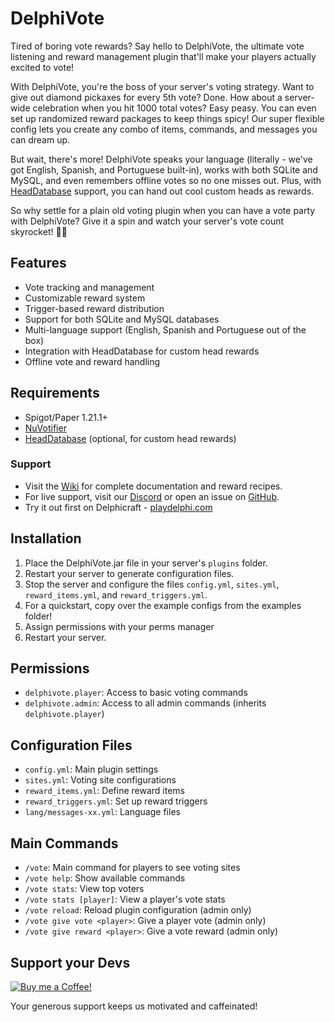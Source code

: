 # DelphiVote

Tired of boring vote rewards? Say hello to DelphiVote, the ultimate vote listening and reward management plugin that'll make your players actually excited to vote!

With DelphiVote, you're the boss of your server's voting strategy. Want to give out diamond pickaxes for every 5th vote? Done. How about a server-wide celebration when you hit 1000 total votes? Easy peasy. You can even set up randomized reward packages to keep things spicy! Our super flexible config lets you create any combo of items, commands, and messages you can dream up.

But wait, there's more! DelphiVote speaks your language (literally - we've got English, Spanish, and Portuguese built-in), works with both SQLite and MySQL, and even remembers offline votes so no one misses out. Plus, with [HeadDatabase](https://www.spigotmc.org/resources/head-database.14280/) support, you can hand out cool custom heads as rewards.

So why settle for a plain old voting plugin when you can have a vote party with DelphiVote? Give it a spin and watch your server's vote count skyrocket! 🚀🎉

## Features

- Vote tracking and management
- Customizable reward system
- Trigger-based reward distribution
- Support for both SQLite and MySQL databases
- Multi-language support (English, Spanish and Portuguese out of the box)
- Integration with HeadDatabase for custom head rewards
- Offline vote and reward handling

## Requirements

- Spigot/Paper 1.21.1+
- [NuVotifier](https://www.spigotmc.org/resources/nuvotifier.13449/)
- [HeadDatabase](https://www.spigotmc.org/resources/head-database.14280/) (optional, for custom head rewards)

### Support

* Visit the [Wiki](https://github.com/obzidi4n/delphivote/wiki) for complete documentation and reward recipes.
* For live support, visit our [Discord](https://discord.gg/2BbV34jUDT) or open an issue on [GitHub](https://github.com/obzidi4n/delphivote).
* Try it out first on Delphicraft - [playdelphi.com](https://playdelphi.com)

## Installation

1. Place the DelphiVote.jar file in your server's `plugins` folder.
2. Restart your server to generate configuration files.
3. Stop the server and configure the files `config.yml`, `sites.yml`, `reward_items.yml`, and `reward_triggers.yml`.
4. For a quickstart, copy over the example configs from the examples folder!
5. Assign permissions with your perms manager
6. Restart your server.

## Permissions

- `delphivote.player`: Access to basic voting commands
- `delphivote.admin`: Access to all admin commands (inherits `delphivote.player`)

## Configuration Files

- `config.yml`: Main plugin settings
- `sites.yml`: Voting site configurations
- `reward_items.yml`: Define reward items
- `reward_triggers.yml`: Set up reward triggers
- `lang/messages-xx.yml`: Language files

## Main Commands

- `/vote`: Main command for players to see voting sites
- `/vote help`: Show available commands
- `/vote stats`: View top voters
- `/vote stats [player]`: View a player's vote stats
- `/vote reload`: Reload plugin configuration (admin only)
- `/vote give vote <player>`: Give a player vote (admin only)
- `/vote give reward <player>`: Give a vote reward (admin only)

## Support your Devs

[![Buy me a Coffee!](https://cdn.buymeacoffee.com/buttons/v2/default-yellow.png 'Buy me a Coffee!')](https://www.buymeacoffee.com/obzidi4n)

Your generous support keeps us motivated and caffeinated!